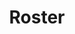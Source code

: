 ---
layout: page
title: Roster
weight: 1
redirect_to:
  - https://docs.google.com/spreadsheets/d/e/2PACX-1vRMDBZbh8lbb2_Q_vmmbAjiEWvgLBA2P1gfPpaiymBeb4qgz4NqDC5bY67TlqTO1-F4K_nl94XESgg1/pubhtml
permalink: roster/
---